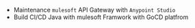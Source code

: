 - Maintenance `mulesoft` API Gateway with `Anypoint Studio`
- Build CI/CD Java with mulesoft Framwork with GoCD platfrom